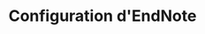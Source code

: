 ---
layout: default
title: "Configuration d'EndNote"
nav_order: 2
parent: "EndNote"
has_children: true
---